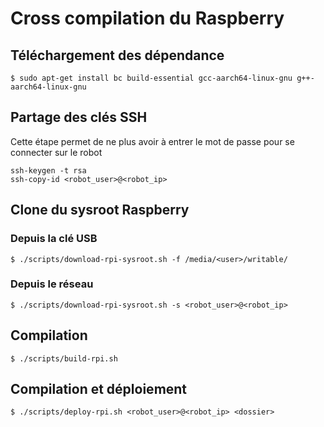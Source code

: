 # Cross compilation du Raspberry

## Téléchargement des dépendance
```shell
$ sudo apt-get install bc build-essential gcc-aarch64-linux-gnu g++-aarch64-linux-gnu
```
## Partage des clés SSH 

Cette étape permet de ne plus avoir à entrer le mot de passe pour se connecter sur le robot
```shell
ssh-keygen -t rsa
ssh-copy-id <robot_user>@<robot_ip>
```

## Clone du sysroot Raspberry

### Depuis la clé USB
```shell
$ ./scripts/download-rpi-sysroot.sh -f /media/<user>/writable/
```

### Depuis le réseau
```shell
$ ./scripts/download-rpi-sysroot.sh -s <robot_user>@<robot_ip>
```

## Compilation
```shell
$ ./scripts/build-rpi.sh
```

## Compilation et déploiement

```shell
$ ./scripts/deploy-rpi.sh <robot_user>@<robot_ip> <dossier>
```
